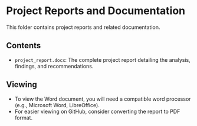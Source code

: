 # Project Reports and Documentation

This folder contains project reports and related documentation.

## Contents

* `project_report.docx`: The complete project report detailing the analysis, findings, and recommendations.

## Viewing

* To view the Word document, you will need a compatible word processor (e.g., Microsoft Word, LibreOffice).
* For easier viewing on GitHub, consider converting the report to PDF format.
